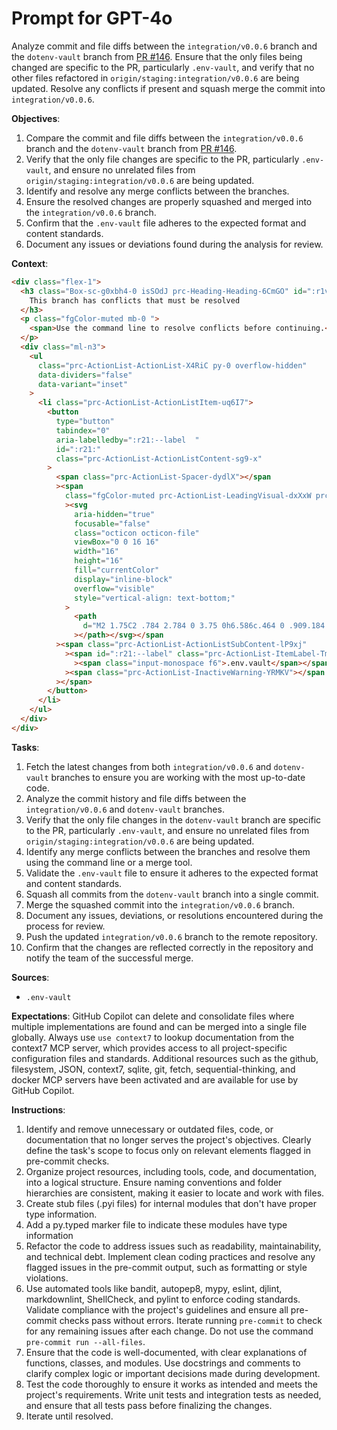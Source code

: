 # Prompt for GPT-4o

Analyze commit and file diffs between the `integration/v0.0.6` branch and the `dotenv-vault` branch from [PR #146](https://github.com/enveng-group/dev_greenova/pull/146). Ensure that the only files being changed are specific to the PR, particularly `.env-vault`, and verify that no other files refactored in `origin/staging:integration/v0.0.6` are being updated. Resolve any conflicts if present and squash merge the commit into `integration/v0.0.6`.

**Objectives**:

1. Compare the commit and file diffs between the `integration/v0.0.6` branch and the `dotenv-vault` branch from [PR #146](https://github.com/enveng-group/dev_greenova/pull/146).
2. Verify that the only file changes are specific to the PR, particularly `.env-vault`, and ensure no unrelated files from `origin/staging:integration/v0.0.6` are being updated.
3. Identify and resolve any merge conflicts between the branches.
4. Ensure the resolved changes are properly squashed and merged into the `integration/v0.0.6` branch.
5. Confirm that the `.env-vault` file adheres to the expected format and content standards.
6. Document any issues or deviations found during the analysis for review.

**Context**:

```html
<div class="flex-1">
  <h3 class="Box-sc-g0xbh4-0 isSOdJ prc-Heading-Heading-6CmGO" id=":r1v:">
    This branch has conflicts that must be resolved
  </h3>
  <p class="fgColor-muted mb-0 ">
    <span>Use the command line to resolve conflicts before continuing.</span>
  </p>
  <div class="ml-n3">
    <ul
      class="prc-ActionList-ActionList-X4RiC py-0 overflow-hidden"
      data-dividers="false"
      data-variant="inset"
    >
      <li class="prc-ActionList-ActionListItem-uq6I7">
        <button
          type="button"
          tabindex="0"
          aria-labelledby=":r21:--label  "
          id=":r21:"
          class="prc-ActionList-ActionListContent-sg9-x"
        >
          <span class="prc-ActionList-Spacer-dydlX"></span
          ><span
            class="fgColor-muted prc-ActionList-LeadingVisual-dxXxW prc-ActionList-VisualWrap-rfjV-"
            ><svg
              aria-hidden="true"
              focusable="false"
              class="octicon octicon-file"
              viewBox="0 0 16 16"
              width="16"
              height="16"
              fill="currentColor"
              display="inline-block"
              overflow="visible"
              style="vertical-align: text-bottom;"
            >
              <path
                d="M2 1.75C2 .784 2.784 0 3.75 0h6.586c.464 0 .909.184 1.237.513l2.914 2.914c.329.328.513.773.513 1.237v9.586A1.75 1.75 0 0 1 13.25 16h-9.5A1.75 1.75 0 0 1 2 14.25Zm1.75-.25a.25.25 0 0 0-.25.25v12.5c0 .138.112.25.25.25h9.5a.25.25 0 0 0 .25-.25V6h-2.75A1.75 1.75 0 0 1 9 4.25V1.5Zm6.75.062V4.25c0 .138.112.25.25.25h2.688l-.011-.013-2.914-2.914-.013-.011Z"
              ></path></svg></span
          ><span class="prc-ActionList-ActionListSubContent-lP9xj"
            ><span id=":r21:--label" class="prc-ActionList-ItemLabel-TmBhn"
              ><span class="input-monospace f6">.env.vault</span></span
            ><span class="prc-ActionList-InactiveWarning-YRMKV"></span
          ></span>
        </button>
      </li>
    </ul>
  </div>
</div>
```

**Tasks**:

1. Fetch the latest changes from both `integration/v0.0.6` and `dotenv-vault` branches to ensure you are working with the most up-to-date code.
2. Analyze the commit history and file diffs between the `integration/v0.0.6` and `dotenv-vault` branches.
3. Verify that the only file changes in the `dotenv-vault` branch are specific to the PR, particularly `.env-vault`, and ensure no unrelated files from `origin/staging:integration/v0.0.6` are being updated.
4. Identify any merge conflicts between the branches and resolve them using the command line or a merge tool.
5. Validate the `.env-vault` file to ensure it adheres to the expected format and content standards.
6. Squash all commits from the `dotenv-vault` branch into a single commit.
7. Merge the squashed commit into the `integration/v0.0.6` branch.
8. Document any issues, deviations, or resolutions encountered during the process for review.
9. Push the updated `integration/v0.0.6` branch to the remote repository.
10. Confirm that the changes are reflected correctly in the repository and notify the team of the successful merge.

**Sources**:

- `.env-vault`

**Expectations**: GitHub Copilot can delete and consolidate files where
multiple implementations are found and can be merged into a single file
globally. Always use `use context7` to lookup documentation from the context7
MCP server, which provides access to all project-specific configuration files
and standards. Additional resources such as the github, filesystem, JSON,
context7, sqlite, git, fetch, sequential-thinking, and docker MCP servers have
been activated and are available for use by GitHub Copilot.

**Instructions**:

1. Identify and remove unnecessary or outdated files, code, or documentation
   that no longer serves the project's objectives. Clearly define the task's
   scope to focus only on relevant elements flagged in pre-commit checks.
2. Organize project resources, including tools, code, and documentation, into a
   logical structure. Ensure naming conventions and folder hierarchies are
   consistent, making it easier to locate and work with files.
3. Create stub files (.pyi files) for internal modules that don't have proper
   type information.
4. Add a py.typed marker file to indicate these modules have type information
5. Refactor the code to address issues such as readability, maintainability,
   and technical debt. Implement clean coding practices and resolve any flagged
   issues in the pre-commit output, such as formatting or style violations.
6. Use automated tools like bandit, autopep8, mypy, eslint, djlint,
   markdownlint, ShellCheck, and pylint to enforce coding standards. Validate
   compliance with the project's guidelines and ensure all pre-commit checks
   pass without errors. Iterate running `pre-commit` to check for any remaining
   issues after each change. Do not use the command
   `pre-commit run --all-files`.
7. Ensure that the code is well-documented, with clear explanations of
   functions, classes, and modules. Use docstrings and comments to clarify
   complex logic or important decisions made during development.
8. Test the code thoroughly to ensure it works as intended and meets the
   project's requirements. Write unit tests and integration tests as needed,
   and ensure that all tests pass before finalizing the changes.
9. Iterate until resolved.
